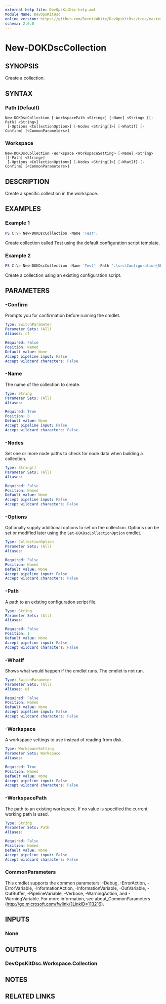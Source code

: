 ```yaml
---
external help file: DevOpsKitDsc-help.xml
Module Name: DevOpsKitDsc
online version: https://github.com/BernieWhite/DevOpsKitDsc/tree/master/docs/commands/en-US/New-DOKDscCollection.md
schema: 2.0.0
---
```


# New-DOKDscCollection

## SYNOPSIS

Create a collection.

## SYNTAX

### Path (Default)

```text
New-DOKDscCollection [-WorkspacePath <String>] [-Name] <String> [[-Path] <String>]
 [-Options <CollectionOption>] [-Nodes <String[]>] [-WhatIf] [-Confirm] [<CommonParameters>]
```

### Workspace

```text
New-DOKDscCollection -Workspace <WorkspaceSetting> [-Name] <String> [[-Path] <String>]
 [-Options <CollectionOption>] [-Nodes <String[]>] [-WhatIf] [-Confirm] [<CommonParameters>]
```

## DESCRIPTION

Create a specific collection in the workspace.

## EXAMPLES

### Example 1

```powershell
PS C:\> New-DOKDscCollection -Name 'Test';
```

Create collection called Test using the default configuration script template.

### Example 2

```powershell
PS C:\> New-DOKDscCollection -Name 'Test' -Path '.\src\Configuration\SharePoint.ps1';
```

Create a collection using an existing configuration script.

## PARAMETERS

### -Confirm

Prompts you for confirmation before running the cmdlet.

```yaml
Type: SwitchParameter
Parameter Sets: (All)
Aliases: cf

Required: False
Position: Named
Default value: None
Accept pipeline input: False
Accept wildcard characters: False
```

### -Name

The name of the collection to create.

```yaml
Type: String
Parameter Sets: (All)
Aliases:

Required: True
Position: 0
Default value: None
Accept pipeline input: False
Accept wildcard characters: False
```

### -Nodes

Set one or more node paths to check for node data when building a collection.

```yaml
Type: String[]
Parameter Sets: (All)
Aliases:

Required: False
Position: Named
Default value: None
Accept pipeline input: False
Accept wildcard characters: False
```

### -Options

Optionally supply additional options to set on the collection. Options can be set or modified later using the `Set-DOKDscCollectionOption` cmdlet.

```yaml
Type: CollectionOption
Parameter Sets: (All)
Aliases:

Required: False
Position: Named
Default value: None
Accept pipeline input: False
Accept wildcard characters: False
```

### -Path

A path to an existing configuration script file.

```yaml
Type: String
Parameter Sets: (All)
Aliases:

Required: False
Position: 1
Default value: None
Accept pipeline input: False
Accept wildcard characters: False
```

### -WhatIf

Shows what would happen if the cmdlet runs. The cmdlet is not run.

```yaml
Type: SwitchParameter
Parameter Sets: (All)
Aliases: wi

Required: False
Position: Named
Default value: None
Accept pipeline input: False
Accept wildcard characters: False
```

### -Workspace

A workspace settings to use instead of reading from disk.

```yaml
Type: WorkspaceSetting
Parameter Sets: Workspace
Aliases:

Required: True
Position: Named
Default value: None
Accept pipeline input: False
Accept wildcard characters: False
```

### -WorkspacePath

The path to an existing workspace. If no value is specified the current working path is used.

```yaml
Type: String
Parameter Sets: Path
Aliases:

Required: False
Position: Named
Default value: None
Accept pipeline input: False
Accept wildcard characters: False
```

### CommonParameters

This cmdlet supports the common parameters: -Debug, -ErrorAction, -ErrorVariable, -InformationAction, -InformationVariable, -OutVariable, -OutBuffer, -PipelineVariable, -Verbose, -WarningAction, and -WarningVariable. For more information, see about_CommonParameters (http://go.microsoft.com/fwlink/?LinkID=113216).

## INPUTS

### None

## OUTPUTS

### DevOpsKitDsc.Workspace.Collection

## NOTES

## RELATED LINKS
